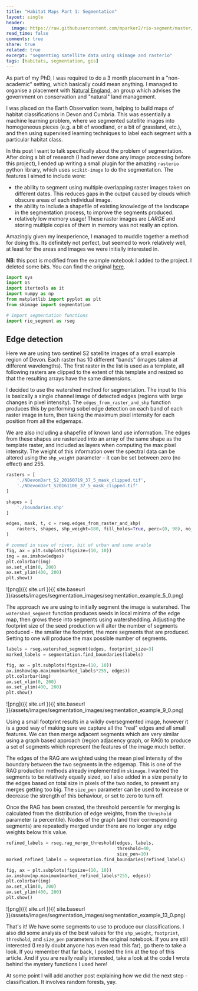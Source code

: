 ```yaml
---
title: "Habitat Maps Part 1: Segmentation"
layout: single
header:
  image: https://raw.githubusercontent.com/mparker2/rio-segment/master/imgs/devon_segs.png
read_time: false
comments: true
share: true
related: true
excerpt: "segmenting satellite data using skimage and rasterio"
tags: [habitats, segmentation, gis]
---
```



As part of my PhD, I was required to do a 3 month placement in a "non-academic" setting, which basically could mean anything. I managed to organise a placement with [Natural England](https://www.gov.uk/government/organisations/natural-england), an group which advises the government on conservation and "natural" land management.

I was placed on the Earth Observation team, helping to build maps of habitat classifications in Devon and Cumbria. This was essentially a machine learning problem, where we segmented satellite images into homogeneous pieces (e.g. a bit of woodland, or a bit of grassland, etc.), and then using supervised learning techniques to label each segment with a particular habitat class.

In this post I want to talk specifically about the problem of segmentation. After doing a bit of research (I had never done any image processing before this project), I ended up writing a small plugin for the amazing `rasterio` python library, which uses `scikit-image` to do the segmentation. The features I aimed to include were:

* the ability to segment using multiple overlapping raster images taken on different dates. This reduces gaps in the output caused by clouds which obscure areas of each individual image.
* the ability to include a shapefile of existing knowledge of the landscape in the segmentation process, to improve the segments produced.
* relatively low memory usage! These raster images are *LARGE* and storing multiple copies of them in memory was not really an option.

Amazingly given my inexperience, I managed to muddle together a method for doing this. Its definitely not perfect, but seemed to work relatively well, at least for the areas and images we were initially interested in.

**NB**: this post is modified from the example notebook I added to the project. I deleted some bits. You can find the original [here](https://github.com/mparker2/rio-segment/blob/master/examples/segmentation_example.ipynb).

```python
import sys
import os
import itertools as it
import numpy as np
from matplotlib import pyplot as plt
from skimage import segmentation

# import segmentation functions
import rio_segment as rseg
```

## Edge detection

Here we are using two sentinel S2 satellite images of a small example region of Devon. Each raster has 10 different "bands" (images taken at different wavelengths). The first raster in the list is used as a template, all following rasters are clipped to the extent of this template and resized so that the resulting arrays have the same dimensions.

I decided to use the watershed method for segmentation. The input to this is basically a single channel image of detected edges (regions with large changes in pixel intensity). The `edges_from_raster_and_shp` function produces this by performing sobel edge detection on each band of each raster image in turn, then taking the maximum pixel intensity for each position from all the edgemaps.

We are also including a shapefile of known land use information. The edges from these shapes are rasterized into an array of the same shape as the template raster, and included as layers when computing the max pixel intensity. The weight of this information over the spectral data can be altered using the `shp_weight` parameter - it can be set between zero (no effect) and 255.


```python
rasters = [
    './NDevonDart_S2_20160719_37_5_mask_clipped.tif',
    './NDevonDart_S20161106_37_5_mask_clipped.tif'
]

shapes = [
    './boundaries.shp'
]

edges, mask, t, c = rseg.edges_from_raster_and_shp(
    rasters, shapes, shp_weight=180, fill_holes=True, perc=(0, 98), no_data=0
)

# zoomed in view of river, bit of urban and some arable
fig, ax = plt.subplots(figsize=(10, 10))
img = ax.imshow(edges)
plt.colorbar(img)
ax.set_xlim(0, 200)
ax.set_ylim(400, 200)
plt.show()
```


![png]({{ site.url }}{{ site.baseurl }}/assets/images/segmentation_images/segmentation_example_5_0.png)


The approach we are using to initially segment the image is watershed. The `watershed_segment` function produces seeds in local minima of the edge map, then grows these into segments using watershedding. Adjusting the footprint size of the seed production will alter the number of segments produced - the smaller the footprint, the more segments that are produced. Setting to one will produce the max possible number of segments.


```python
labels = rseg.watershed_segment(edges, footprint_size=3)
marked_labels = segmentation.find_boundaries(labels)

fig, ax = plt.subplots(figsize=(10, 10))
ax.imshow(np.maximum(marked_labels*255, edges))
plt.colorbar(img)
ax.set_xlim(0, 200)
ax.set_ylim(400, 200)
plt.show()
```


![png]({{ site.url }}{{ site.baseurl }}/assets/images/segmentation_images/segmentation_example_9_0.png)


Using a small footprint results in a wildly oversegmented image, however it is a good way of making sure we capture all the "real" edges and all small features. We can then merge adjacent segments which are very similar using a graph based approach (region adjacency graph, or RAG) to produce a set of segments which represent the features of the image much better.

The edges of the RAG are weighted using the mean pixel intensity of the boundary between the two segments in the edgemap. This is one of the RAG production methods already implemented in `skimage`. I wanted the segments to be relatively equally sized, so I also added in a size penalty to the edges based on total size in pixels of the two nodes, to prevent any merges getting too big. The `size_pen` parameter can be used to increase or decrease the strength of this behaviour, or set to zero to turn off.

Once the RAG has been created, the threshold percentile for merging is calculated from the distribution of edge weights, from the `threshold` parameter (a percentile). Nodes of the graph (and their corresponding segments) are repeatedly merged under there are no longer any edge weights below this value.


```python
refined_labels = rseg.rag_merge_threshold(edges, labels,
                                          threshold=40,
                                          size_pen=10)
marked_refined_labels = segmentation.find_boundaries(refined_labels)

fig, ax = plt.subplots(figsize=(10, 10))
ax.imshow(np.maximum(marked_refined_labels*255, edges))
plt.colorbar(img)
ax.set_xlim(0, 200)
ax.set_ylim(400, 200)
plt.show()
```


![png]({{ site.url }}{{ site.baseurl }}/assets/images/segmentation_images/segmentation_example_13_0.png)

That's it! We have some segments to use to produce our classifications. I also did some analysis of the best values for the `shp_weight`, `footprint`, `threshold`, and `size_pen` parameters in the original notebook. If you are still interested (I really doubt anyone has even read this far), go there to take a look. If you remember that far back, I posted the link at the top of this article. And if you are really really interested, take a look at the code I wrote behind the mystery functions I used here!

At some point I will add another post explaining how we did the next step - classification. It involves random forests, yay.
